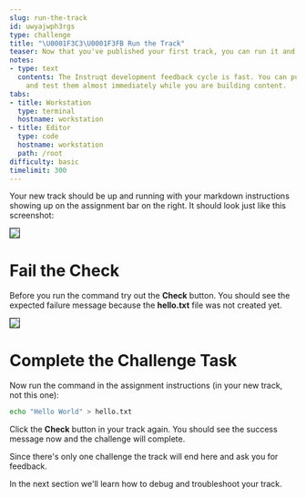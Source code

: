 ```yaml
---
slug: run-the-track
id: uwyajwph3rgs
type: challenge
title: "\U0001F3C3\U0001F3FB Run the Track"
teaser: Now that you've published your first track, you can run it and test it out.
notes:
- type: text
  contents: The Instruqt development feedback cycle is fast. You can push changes
    and test them almost immediately while you are building content.
tabs:
- title: Workstation
  type: terminal
  hostname: workstation
- title: Editor
  type: code
  hostname: workstation
  path: /root
difficulty: basic
timelimit: 300
---
```

<style type="text/css" rel="stylesheet">
hr.cyan { background-color: cyan; color: cyan; height: 2px; margin-bottom: -10px; }
h2.cyan { color: cyan; }
</style>Your new track should be up and running with your markdown instructions showing up on the assignment bar on the right. It should look just like this screenshot:

<img style="border: 1px solid;" src="https://github.com/instruqt/instruqt-training-assets/blob/master/track-images/create_a_file.png?raw=true"></img>

Fail the Check
==============

Before you run the command try out the **Check** button. You should see the expected failure message because the **hello.txt** file was not created yet.

<img style="border: 1px solid;" src="https://github.com/instruqt/instruqt-training-assets/blob/master/track-images/failed_attempt.png?raw=true"></img>

Complete the Challenge Task
===========================

Now run the command in the assignment instructions (in your new track, not this one):

```bash
echo "Hello World" > hello.txt
```

Click the **Check** button in your track again. You should see the success message now and the challenge will complete.

Since there's only one challenge the track will end here and ask you for feedback.

In the next section we'll learn how to debug and troubleshoot your track.